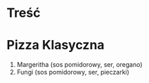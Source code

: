 # Treść

# Pizza Klasyczna
1. Margeritha (sos pomidorowy, ser, oregano)
2. Fungi (sos pomidorowy, ser, pieczarki)
